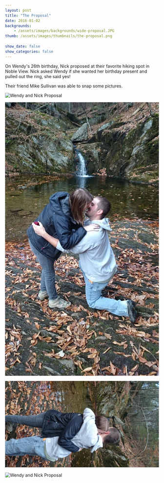 ```yaml
---
layout: post
title: "The Proposal"
date: 2016-01-02
backgrounds:
    - /assets/images/backgrounds/wide-proposal.JPG
thumb: /assets/images/thumbnails/the-proposal.png

show_date: false
show_categories: false
---
```


On Wendy's 26th birthday, Nick proposed at their favorite hiking spot in Noble View. Nick asked Wendy if she wanted her birthday present and pulled out the ring, she said yes! 

Their friend Mike Sullivan was able to snap some pictures. 

![Wendy and Nick Proposal](/assets/images/proposal1.JPG)

![Wendy and Nick Proposal](/assets/images/proposal4.JPG)

![Wendy and Nick Proposal](/assets/images/proposal2.JPG)

![Wendy and Nick Proposal](/assets/images/proposal3.JPG)
